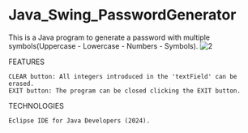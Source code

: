 # Java_Swing_PasswordGenerator
This is a Java program to generate a password with multiple symbols(Uppercase - Lowercase - Numbers - Symbols).
![2](https://github.com/user-attachments/assets/9ff0e422-0600-43ff-8b8f-924b59170bd2)

FEATURES

    CLEAR button: All integers introduced in the 'textField' can be erased.
    EXIT button: The program can be closed clicking the EXIT button.

TECHNOLOGIES

    Eclipse IDE for Java Developers (2024).
